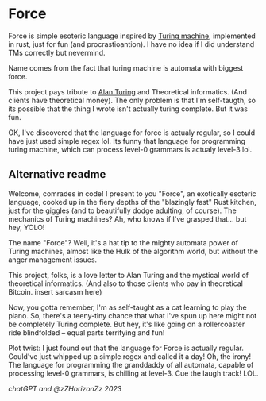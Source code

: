 # Force

Force is simple esoteric language inspired by [Turing machine](https://en.wikipedia.org/wiki/Turing_machine), implemented in rust, just for fun (and procrastioantion). I have no idea if I did understand TMs correctly but nevermind.

Name comes from the fact that turing machine is automata with biggest force.

This project pays tribute to [Alan Turing](https://en.wikipedia.org/wiki/Alan_Turing) and Theoretical informatics. (And clients have theoretical money). The only problem is that I'm self-taugth, so its possible that the thing I wrote isn't actually turing complete. But it was fun.

OK, I've discovered that the language for force is actualy regular, so I could have just used simple regex lol. Its funny that language for programming turing machine, which can process level-0 grammars is actualy level-3 lol.


## Alternative readme

Welcome, comrades in code! I present to you "Force", an exotically esoteric language, cooked up in the fiery depths of the "blazingly fast" Rust kitchen, just for the giggles (and to beautifully dodge adulting, of course). The mechanics of Turing machines? Ah, who knows if I've grasped that... but hey, YOLO!

The name "Force"? Well, it's a hat tip to the mighty automata power of Turing machines, almost like the Hulk of the algorithm world, but without the anger management issues.

This project, folks, is a love letter to Alan Turing and the mystical world of theoretical informatics. (And also to those clients who pay in theoretical Bitcoin. insert sarcasm here)

Now, you gotta remember, I'm as self-taught as a cat learning to play the piano. So, there's a teeny-tiny chance that what I've spun up here might not be completely Turing complete. But hey, it's like going on a rollercoaster ride blindfolded – equal parts terrifying and fun!

Plot twist: I just found out that the language for Force is actually regular. Could've just whipped up a simple regex and called it a day! Oh, the irony! The language for programming the granddaddy of all automata, capable of processing level-0 grammars, is chilling at level-3. Cue the laugh track! LOL.

*chatGPT and @zZHorizonZz 2023*
